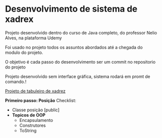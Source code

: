 # Desenvolvimento de sistema de xadrex

Projeto desenvolvido dentro do curso de Java completo, do professor Nelio Alves, na plataforma Udemy

Foi usado no projeto todos os assuntos abordados até a chegada do modulo do projeto.

O objetivo é cada passo do desenvolvimento ser um commit no repositorio do projeto

Projeto desenvolvido sem interface gráfica, sistema rodará em promt de comando.!

[Projeto de tabuleiro de xadrez](chess-system-design.png)


**Primeiro passo: Posição**
Checklist:
* Classe posição [public]
* **Topicos de OOP**
  * Encapsulamento
  * Construtores
  * ToString